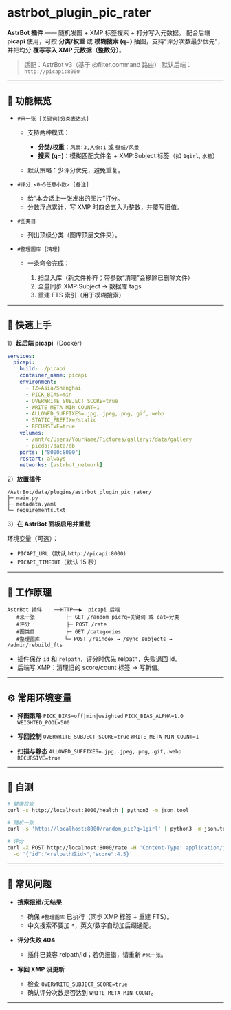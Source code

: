 
# astrbot\_plugin\_pic\_rater

**AstrBot 插件** —— 随机发图 + XMP 标签搜索 + 打分写入元数据。
配合后端 **picapi** 使用，可按 **分类/权重** 或 **模糊搜索 (q=)** 抽图，支持“评分次数最少优先”，并把均分 **覆写写入 XMP 元数据（整数分）**。

> 适配：AstrBot v3（基于 @filter.command 路由）
> 默认后端：`http://picapi:8000`

---

## 🧠 功能概览

* `#来一张 [关键词|分类表达式]`

  * 支持两种模式：

    * **分类/权重**：`风景:3,人像:1` 或 `壁纸/风景`
    * **搜索 (q=)**：模糊匹配文件名 + XMP\:Subject 标签（如 `1girl`, `水着`）
  * 默认策略：少评分优先，避免重复。

* `#评分 <0~5任意小数> [备注]`

  * 给“本会话上一张发出的图片”打分。
  * 分数浮点累计，写 XMP 时四舍五入为整数，并覆写旧值。

* `#图类目`

  * 列出顶级分类（图库顶层文件夹）。

* `#整理图库 [清理]`

  * 一条命令完成：

    1. 扫盘入库（新文件补齐；带参数“清理”会移除已删除文件）
    2. 全量同步 XMP\:Subject → 数据库 tags
    3. 重建 FTS 索引（用于模糊搜索）

---

## 🚀 快速上手

1）**起后端 picapi**（Docker）

```yaml
services:
  picapi:
    build: ./picapi
    container_name: picapi
    environment:
      - TZ=Asia/Shanghai
      - PICK_BIAS=min
      - OVERWRITE_SUBJECT_SCORE=true
      - WRITE_META_MIN_COUNT=1
      - ALLOWED_SUFFIXES=.jpg,.jpeg,.png,.gif,.webp
      - STATIC_PREFIX=/static
      - RECURSIVE=true
    volumes:
      - /mnt/c/Users/YourName/Pictures/gallery:/data/gallery
      - picdb:/data/db
    ports: ["8000:8000"]
    restart: always
    networks: [astrbot_network]
```

2）**放置插件**

```
/AstrBot/data/plugins/astrbot_plugin_pic_rater/
├─ main.py
├─ metadata.yaml
└─ requirements.txt
```

3）**在 AstrBot 面板启用并重载**

环境变量（可选）：

* `PICAPI_URL`（默认 `http://picapi:8000`）
* `PICAPI_TIMEOUT`（默认 15 秒）

---

## 🧩 工作原理

```
AstrBot 插件    ──HTTP──▶  picapi 后端
   #来一张          ├─ GET /random_pic?q=关键词 或 cat=分类
   #评分            ├─ POST /rate
   #图类目          ├─ GET /categories
   #整理图库        └─ POST /reindex → /sync_subjects → /admin/rebuild_fts
```

* 插件保存 `id` 和 `relpath`，评分时优先 relpath，失败退回 id。
* 后端写 XMP：清理旧的 score/count 标签 → 写新值。

---

## ⚙️ 常用环境变量

* **择图策略**
  `PICK_BIAS=off|min|weighted`
  `PICK_BIAS_ALPHA=1.0`
  `WEIGHTED_POOL=500`

* **写回控制**
  `OVERWRITE_SUBJECT_SCORE=true`
  `WRITE_META_MIN_COUNT=1`

* **扫描与静态**
  `ALLOWED_SUFFIXES=.jpg,.jpeg,.png,.gif,.webp`
  `RECURSIVE=true`

---

## 🧪 自测

```bash
# 健康检查
curl -s http://localhost:8000/health | python3 -m json.tool

# 随机一张
curl -s 'http://localhost:8000/random_pic?q=1girl' | python3 -m json.tool

# 评分
curl -X POST http://localhost:8000/rate -H 'Content-Type: application/json' \
  -d '{"id":"<relpath或id>","score":4.5}'
```

---

## 🧯 常见问题

* **搜索报错/无结果**

  * 确保 `#整理图库` 已执行（同步 XMP 标签 + 重建 FTS）。
  * 中文搜索不要加 `*`，英文/数字自动加后缀通配。

* **评分失败 404**

  * 插件已兼容 relpath/id；若仍报错，请重新 `#来一张`。

* **写回 XMP 没更新**

  * 检查 `OVERWRITE_SUBJECT_SCORE=true`
  * 确认评分次数是否达到 `WRITE_META_MIN_COUNT`。

---
